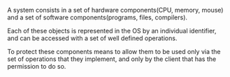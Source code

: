 A system consists in a set of hardware components(CPU, memory, mouse) and a set of software components(programs, files, compilers).

Each of these objects is represented in the OS by an individual identifier, and can be accessed with a set of well defined operations.

To protect these components means to allow them to be used only via the set of operations that they implement, and only by the client that has the permission to do so.